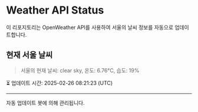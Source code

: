 
# Weather API Status

이 리포지토리는 OpenWeather API를 사용하여 서울의 날씨 정보를 자동으로 업데이트합니다.

## 현재 서울 날씨
> 서울의 현재 날씨: clear sky, 온도: 6.76°C, 습도: 19%

⏳ 업데이트 시간: 2025-02-26 08:21:23 (UTC)

---
자동 업데이트 봇에 의해 관리됩니다.
